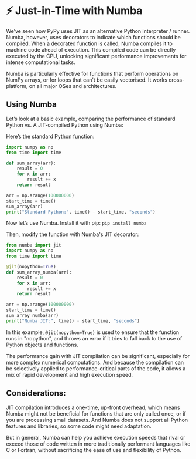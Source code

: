 # ⚡ Just-in-Time with Numba

We’ve seen how PyPy uses JIT as an alternative Python interpreter / runner. Numba, however, uses decorators to indicate which functions should be compiled. When a decorated function is called, Numba compiles it to machine code ahead of execution. This compiled code can be directly executed by the CPU, unlocking significant performance improvements for intense computational tasks.

Numba is particularly effective for functions that perform operations on NumPy arrays, or for loops that can't be easily vectorised. It works cross-platform, on all major OSes and architectures.

## Using Numba 

Let’s look at a basic example, comparing the performance of standard Python vs. A JIT-compiled Python using Numba:

Here’s the standard Python function:

```python
import numpy as np
from time import time

def sum_array(arr):
    result = 0
    for x in arr:
        result += x
    return result

arr = np.arange(100000000)
start_time = time()
sum_array(arr)
print("Standard Python:", time() - start_time, "seconds")
```

Now let’s use Numba. Install it with pip: `pip install numba`

Then, modify the function with Numba's JIT decorator:

```python
from numba import jit
import numpy as np
from time import time

@jit(nopython=True)
def sum_array_numba(arr):
    result = 0
    for x in arr:
        result += x
    return result

arr = np.arange(100000000)
start_time = time()
sum_array_numba(arr)
print("Numba JIT:", time() - start_time, "seconds")
```

In this example, `@jit(nopython=True)` is used to ensure that the function runs in "nopython”, and throws an error if it tries to fall back to the use of Python objects and functions. 

The performance gain with JIT compilation can be significant, especially for more complex numerical computations. And because the compilation can be selectively applied to performance-critical parts of the code, it allows a mix of rapid development and high execution speed.

## Considerations:

JIT compilation introduces a one-time, up-front overhead, which means Numba might not be beneficial for functions that are only called once, or if you are processing small datasets. And Numba does not support all Python features and libraries, so some code might need adaptation.

But in general, Numba can help you achieve execution speeds that rival or exceed those of code written in more traditionally performant languages like C or Fortran, without sacrificing the ease of use and flexibility of Python.

